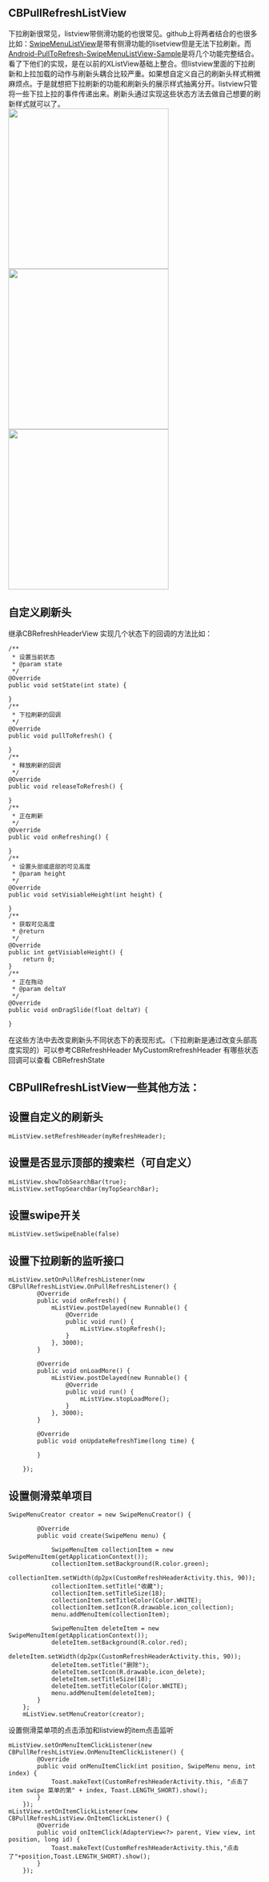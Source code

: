 ## CBPullRefreshListView
下拉刷新很常见，listview带侧滑功能的也很常见。github上将两者结合的也很多比如：[SwipeMenuListView](https://github.com/baoyongzhang/SwipeMenuListView)是带有侧滑功能的lisetview但是无法下拉刷新。而[Android-PullToRefresh-SwipeMenuListView-Sample](https://github.com/licaomeng/Android-PullToRefresh-SwipeMenuListView-Sample)是将几个功能完整结合。看了下他们的实现，是在以前的XListView基础上整合。但listview里面的下拉刷新和上拉加载的动作与刷新头耦合比较严重。如果想自定义自己的刷新头样式稍微麻烦点。于是就想把下拉刷新的功能和刷新头的展示样式抽离分开。listview只管将一些下拉上拉的事件传递出来。刷新头通过实现这些状态方法去做自己想要的刷新样式就可以了。<br/>
<img src="GIF1.gif" width="320px"><br/>
<img src="GIF2.gif" width="320px"><br/>
<img src="GIF3.gif" width="320px">

自定义刷新头
---
继承CBRefreshHeaderView 实现几个状态下的回调的方法比如：

    /**
     * 设置当前状态
     * @param state
     */
    @Override
    public void setState(int state) {

    }
    /**
     * 下拉刷新的回调
     */
    @Override
    public void pullToRefresh() {

    }
    /**
     * 释放刷新的回调
     */
    @Override
    public void releaseToRefresh() {

    }
    /**
     * 正在刷新
     */
    @Override
    public void onRefreshing() {

    }
    /**
     * 设置头部或底部的可见高度
     * @param height
     */
    @Override
    public void setVisiableHeight(int height) {

    }
    /**
     * 获取可见高度
     * @return
     */
    @Override
    public int getVisiableHeight() {
        return 0;
    }
    /**
     * 正在拖动
     * @param deltaY
     */
    @Override
    public void onDragSlide(float deltaY) {

    }

在这些方法中去改变刷新头不同状态下的表现形式。（下拉刷新是通过改变头部高度实现的）可以参考CBRefreshHeader MyCustomRrefreshHeader  有哪些状态回调可以查看 CBRefreshState

CBPullRefreshListView一些其他方法：
---
设置自定义的刷新头
-
    mListView.setRefreshHeader(myRefreshHeader);
    
设置是否显示顶部的搜索栏（可自定义）
-
    mListView.showTobSearchBar(true);
    mListView.setTopSearchBar(myTopSearchBar);
    
设置swipe开关
-

    mListView.setSwipeEnable(false)

设置下拉刷新的监听接口
-
    mListView.setOnPullRefreshListener(new CBPullRefreshListView.OnPullRefreshListener() {
            @Override
            public void onRefresh() {
                mListView.postDelayed(new Runnable() {
                    @Override
                    public void run() {
                        mListView.stopRefresh();
                    }
                }, 3000);
            }

            @Override
            public void onLoadMore() {
                mListView.postDelayed(new Runnable() {
                    @Override
                    public void run() {
                        mListView.stopLoadMore();
                    }
                }, 3000);
            }

            @Override
            public void onUpdateRefreshTime(long time) {

            }

        });

设置侧滑菜单项目
-

    SwipeMenuCreator creator = new SwipeMenuCreator() {

            @Override
            public void create(SwipeMenu menu) {

                SwipeMenuItem collectionItem = new SwipeMenuItem(getApplicationContext());
                collectionItem.setBackground(R.color.green);
                collectionItem.setWidth(dp2px(CustomRefreshHeaderActivity.this, 90));
                collectionItem.setTitle("收藏");
                collectionItem.setTitleSize(18);
                collectionItem.setTitleColor(Color.WHITE);
                collectionItem.setIcon(R.drawable.icon_collection);
                menu.addMenuItem(collectionItem);

                SwipeMenuItem deleteItem = new SwipeMenuItem(getApplicationContext());
                deleteItem.setBackground(R.color.red);
                deleteItem.setWidth(dp2px(CustomRefreshHeaderActivity.this, 90));
                deleteItem.setTitle("删除");
                deleteItem.setIcon(R.drawable.icon_delete);
                deleteItem.setTitleSize(18);
                deleteItem.setTitleColor(Color.WHITE);
                menu.addMenuItem(deleteItem);
            }
        };
        mListView.setMenuCreator(creator);

设置侧滑菜单项的点击添加和listview的item点击监听

    mListView.setOnMenuItemClickListener(new CBPullRefreshListView.OnMenuItemClickListener() {
            @Override
            public void onMenuItemClick(int position, SwipeMenu menu, int index) {
                Toast.makeText(CustomRefreshHeaderActivity.this, "点击了item swipe 菜单的第" + index, Toast.LENGTH_SHORT).show();
            }
        });
    mListView.setOnItemClickListener(new CBPullRefreshListView.OnItemClickListener() {
            @Override
            public void onItemClick(AdapterView<?> parent, View view, int position, long id) {
                Toast.makeText(CustomRefreshHeaderActivity.this,"点击了"+position,Toast.LENGTH_SHORT).show();
            }
        });
